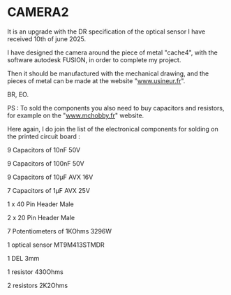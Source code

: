 # CAMERA2
It is an upgrade with the DR specification of the optical sensor I have received 10th of june 2025.

I have designed the camera around the piece of metal "cache4", with the software autodesk FUSION, in order to complete my project.

Then it should be manufactured with the mechanical drawing, and the pieces of metal can be made at the website "www.usineur.fr".

BR, EO.

PS :  To sold the components you also need to buy capacitors and resistors, for example on the "www.mchobby.fr" website.

Here again, I do join the list of the electronical components for solding on the printed circuit board :

9 Capacitors of 10nF 50V

9 Capacitors of 100nF 50V

9 Capacitors of 10µF AVX 16V

7 Capacitors of 1µF AVX 25V

1 x 40 Pin Header Male

2 x 20 Pin Header Male

7 Potentiometers of 1KOhms 3296W

1 optical sensor MT9M413STMDR

1 DEL 3mm

1 resistor 430Ohms

2 resistors 2K2Ohms

